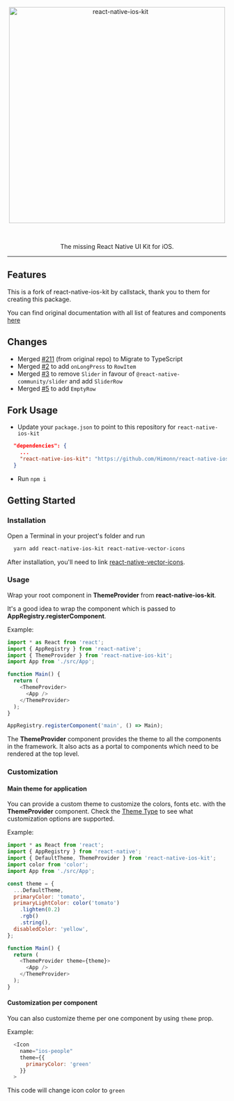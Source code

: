 <p align="center">
  <img alt="react-native-ios-kit" src="./assets/ios-kit-logo-name.png" width="496">
</p>
</br>
<p align="center">
  The missing React Native UI Kit for iOS.
</p>

---


## Features

This is a fork of react-native-ios-kit by callstack, thank you to them for creating this package.

You can find original documentation with all list of features and components [here](https://callstack.github.io/react-native-ios-kit)

## Changes

- Merged [#211](https://github.com/callstack/react-native-ios-kit/pull/211) (from original repo) to Migrate to TypeScript
- Merged [#2](https://github.com/Himonn/react-native-ios-kit/pull/2) to add `onLongPress` to `RowItem`
- Merged [#3](https://github.com/Himonn/react-native-ios-kit/pull/3) to remove `Slider` in favour of `@react-native-community/slider` and add `SliderRow`
- Merged [#5](https://github.com/Himonn/react-native-ios-kit/pull/5) to add `EmptyRow`

## Fork Usage

- Update your `package.json` to point to this repository for `react-native-ios-kit`


```json
  "dependencies": {
    ...
    "react-native-ios-kit": "https://github.com/Himonn/react-native-ios-kit/tarball/87b64318c867eb1e53ce94bbe40504233717fb08",
  }
```


- Run `npm i`


## Getting Started

### Installation

Open a Terminal in your project's folder and run

```sh
  yarn add react-native-ios-kit react-native-vector-icons
```

After installation, you'll need to link [react-native-vector-icons](https://github.com/oblador/react-native-vector-icons).

### Usage

Wrap your root component in **ThemeProvider** from **react-native-ios-kit**.

It's a good idea to wrap the component which is passed to **AppRegistry.registerComponent**.

Example:

```javascript
import * as React from 'react';
import { AppRegistry } from 'react-native';
import { ThemeProvider } from 'react-native-ios-kit';
import App from './src/App';

function Main() {
  return (
    <ThemeProvider>
      <App />
    </ThemeProvider>
  );
}

AppRegistry.registerComponent('main', () => Main);
```

The **ThemeProvider** component provides the theme to all the components in the framework. It also acts as a portal to components which need to be rendered at the top level.

### Customization

#### Main theme for application

You can provide a custom theme to customize the colors, fonts etc. with the **ThemeProvider** component.
Check the [Theme Type](https://callstack.github.io/react-native-ios-kit/docs/theme) to see what customization options are supported.

Example:

```javascript
import * as React from 'react';
import { AppRegistry } from 'react-native';
import { DefaultTheme, ThemeProvider } from 'react-native-ios-kit';
import color from 'color';
import App from './src/App';

const theme = {
  ...DefaultTheme,
  primaryColor: 'tomato',
  primaryLightColor: color('tomato')
    .lighten(0.2)
    .rgb()
    .string(),
  disabledColor: 'yellow',
};

function Main() {
  return (
    <ThemeProvider theme={theme}>
      <App />
    </ThemeProvider>
  );
}
```

#### Customization per component

You can also customize theme per one component by using `theme` prop.

Example:

```javascript
  <Icon
    name="ios-people"
    theme={{
      primaryColor: 'green'
    }}
  >
```

This code will change icon color to `green`

